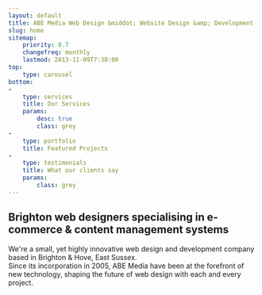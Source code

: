 ```yaml
---
layout: default
title: ABE Media Web Design &middot; Website Design &amp; Development
slug: home
sitemap:
    priority: 0.7
    changefreq: monthly
    lastmod: 2013-11-09T7:30:00
top:
    type: carousel
bottom: 
-
    type: services
    title: Our Services
    params:
        desc: true
        class: grey
-
    type: portfolio
    title: Featured Projects
-
    type: testimonials
    title: What our clients say
    params:
        class: grey
---
```

<h2>Brighton web designers specialising in e-commerce &amp; content management systems</h2>
<p class="lead">We're a small, yet highly innovative web design and development company based in Brighton &amp; Hove, East Sussex.<br>
Since its incorporation in 2005, ABE Media have been at the forefront of new technology, shaping the future of web design with each and every project.</p>
<!--
> The website looks amazing. Thank you so much.  
> <small>Heather Hilder-Darling Callaways Estate Agents</small>
-->
